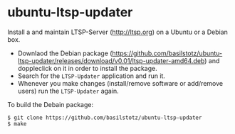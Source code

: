 # ubuntu-ltsp-updater

Install a and maintain LTSP-Server (http://ltsp.org) on a Ubuntu or a Debian box. 

- Downlaod the Debian package (https://github.com/basilstotz/ubuntu-ltsp-updater/releases/download/v0.01/ltsp-updater-amd64.deb) and doppleclick on it in order to install the package.
- Search for the `LTSP-Updater` application and run it.
- Whenever you make changes (install/remove software or add/remove users) run the `LTSP-Updater` again.

To build the Debain package:

```
$ git clone https://github.com/basilstotz/ubuntu-ltsp-updater
$ make
```

